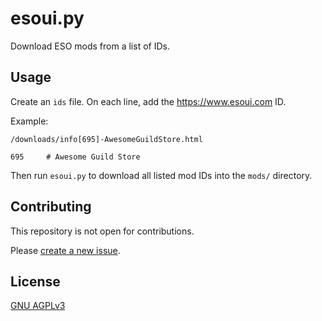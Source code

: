 # esoui.py

Download ESO mods from a list of IDs.

## Usage

Create an `ids` file. On each line, add the <https://www.esoui.com> ID.

Example:

`/downloads/info[695]-AwesomeGuildStore.html`

    695     # Awesome Guild Store

Then run `esoui.py` to download all listed mod IDs into the `mods/` directory.

## Contributing

This repository is not open for contributions.

Please [create a new issue](https://github.com/onoira/esoui.py/issues/new).

## License

[GNU AGPLv3](LICENSE)

